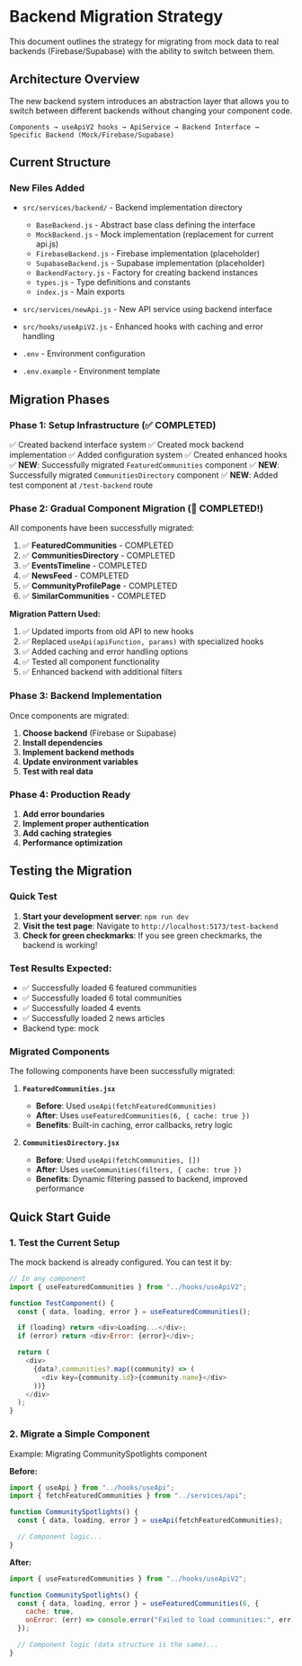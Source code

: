 # Backend Migration Strategy

This document outlines the strategy for migrating from mock data to real backends (Firebase/Supabase) with the ability to switch between them.

## Architecture Overview

The new backend system introduces an abstraction layer that allows you to switch between different backends without changing your component code.

```
Components → useApiV2 hooks → ApiService → Backend Interface → Specific Backend (Mock/Firebase/Supabase)
```

## Current Structure

### New Files Added

- `src/services/backend/` - Backend implementation directory

  - `BaseBackend.js` - Abstract base class defining the interface
  - `MockBackend.js` - Mock implementation (replacement for current api.js)
  - `FirebaseBackend.js` - Firebase implementation (placeholder)
  - `SupabaseBackend.js` - Supabase implementation (placeholder)
  - `BackendFactory.js` - Factory for creating backend instances
  - `types.js` - Type definitions and constants
  - `index.js` - Main exports

- `src/services/newApi.js` - New API service using backend interface
- `src/hooks/useApiV2.js` - Enhanced hooks with caching and error handling
- `.env` - Environment configuration
- `.env.example` - Environment template

## Migration Phases

### Phase 1: Setup Infrastructure (✅ COMPLETED)

✅ Created backend interface system
✅ Created mock backend implementation
✅ Added configuration system
✅ Created enhanced hooks
✅ **NEW**: Successfully migrated `FeaturedCommunities` component
✅ **NEW**: Successfully migrated `CommunitiesDirectory` component
✅ **NEW**: Added test component at `/test-backend` route

### Phase 2: Gradual Component Migration (🎉 COMPLETED!)

All components have been successfully migrated:

1. ✅ **FeaturedCommunities** - COMPLETED
2. ✅ **CommunitiesDirectory** - COMPLETED
3. ✅ **EventsTimeline** - COMPLETED
4. ✅ **NewsFeed** - COMPLETED
5. ✅ **CommunityProfilePage** - COMPLETED
6. ✅ **SimilarCommunities** - COMPLETED

**Migration Pattern Used:**

1. ✅ Updated imports from old API to new hooks
2. ✅ Replaced `useApi(apiFunction, params)` with specialized hooks
3. ✅ Added caching and error handling options
4. ✅ Tested all component functionality
5. ✅ Enhanced backend with additional filters

### Phase 3: Backend Implementation

Once components are migrated:

1. **Choose backend** (Firebase or Supabase)
2. **Install dependencies**
3. **Implement backend methods**
4. **Update environment variables**
5. **Test with real data**

### Phase 4: Production Ready

1. **Add error boundaries**
2. **Implement proper authentication**
3. **Add caching strategies**
4. **Performance optimization**

## Testing the Migration

### Quick Test

1. **Start your development server**: `npm run dev`
2. **Visit the test page**: Navigate to `http://localhost:5173/test-backend`
3. **Check for green checkmarks**: If you see green checkmarks, the backend is working!

### Test Results Expected:

- ✅ Successfully loaded 6 featured communities
- ✅ Successfully loaded 6 total communities
- ✅ Successfully loaded 4 events
- ✅ Successfully loaded 2 news articles
- Backend type: mock

### Migrated Components

The following components have been successfully migrated:

1. **`FeaturedCommunities.jsx`**

   - **Before**: Used `useApi(fetchFeaturedCommunities)`
   - **After**: Uses `useFeaturedCommunities(6, { cache: true })`
   - **Benefits**: Built-in caching, error callbacks, retry logic

2. **`CommunitiesDirectory.jsx`**
   - **Before**: Used `useApi(fetchCommunities, [])`
   - **After**: Uses `useCommunities(filters, { cache: true })`
   - **Benefits**: Dynamic filtering passed to backend, improved performance

## Quick Start Guide

### 1. Test the Current Setup

The mock backend is already configured. You can test it by:

```javascript
// In any component
import { useFeaturedCommunities } from "../hooks/useApiV2";

function TestComponent() {
  const { data, loading, error } = useFeaturedCommunities();

  if (loading) return <div>Loading...</div>;
  if (error) return <div>Error: {error}</div>;

  return (
    <div>
      {data?.communities?.map((community) => (
        <div key={community.id}>{community.name}</div>
      ))}
    </div>
  );
}
```

### 2. Migrate a Simple Component

Example: Migrating CommunitySpotlights component

**Before:**

```javascript
import { useApi } from "../hooks/useApi";
import { fetchFeaturedCommunities } from "../services/api";

function CommunitySpotlights() {
  const { data, loading, error } = useApi(fetchFeaturedCommunities);

  // Component logic...
}
```

**After:**

```javascript
import { useFeaturedCommunities } from "../hooks/useApiV2";

function CommunitySpotlights() {
  const { data, loading, error } = useFeaturedCommunities(6, {
    cache: true,
    onError: (err) => console.error("Failed to load communities:", err),
  });

  // Component logic (data structure is the same)...
}
